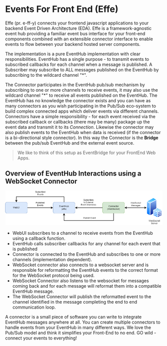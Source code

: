 # Events For Front End (Effe)

Effe (pr. e-ff-y) connects your frontend javascript applications to your backend Event Driven Architecture (EDA).
Effe is a framework-agnostic event hub providing a familiar event bus interface for your front-end components combined 
with an extensible connector interface to enable events to flow between your backend hosted server components.

The implementation is a pure EventHub implementation with clear responsibilities.  EventHub has a single purpose - to transmit events to subscribed callbacks for each channel when a message is published.
A Subscriber may subscribe to ALL messages published on the EventHub by subscribing to the wildcard channel "\*".

The Connector participates in the EventHub pub/sub mechanism by subscribing to one or more channels to receive events, it may also use the wildcard channel "*" to receive all events published on the EventHub.
The EventHub has no knowledge the connector exists and you can have as many connectors as you wish participating in the Pub/Sub eco-system to build complex connected apps which deliver events via different channels.
Connectors have a simple responsibility - for each event received via the subscribed callback or callbacks (there may be many) package up the event data and transmit it to its _Connection_.  Likewise the connector may also publish
events to the EventHub when data is received (if the connector is a bi-directional style connector).  In this way the Connector is the **Bridge** between the pub/sub EventHub and the external event source.

> We like to think of this setup as EventBridge for your FrontEnd Web Apps.


## Overview of EventHub Interactions using a WebSocket Connector

![](assets\eventhub-overview.png)

- WebUI subscribes to a channel to receive events from the EventHub using a callback function.
- EventHub calls subscriber callbacks for any channel for each event that is published
- Connector is connected to the EventHub and subscribes to one or more channels (implementation dependent).
- WebSocket connector also connects to a websocket server and is responsible for reformatting the EventHub events to the correct format for the WebSocket protocol being used.
- WebSocket Connector also listens to the websocket for messages coming back and for each message will reformat them into a compatible EventHub message.  
- The WebSocket Connector will publish the reformatted event to the channel identified in the message completing the end to end communication loop.

A connector is a small piece of software you can write to integrate EventHub messages anywhere at all.  You can create multiple connectors to handle events from your EventHub in many different ways.
We love the Pub/Sub model and think it simplifies your Front-End to no end.  GO wild - connect your events to everything!

